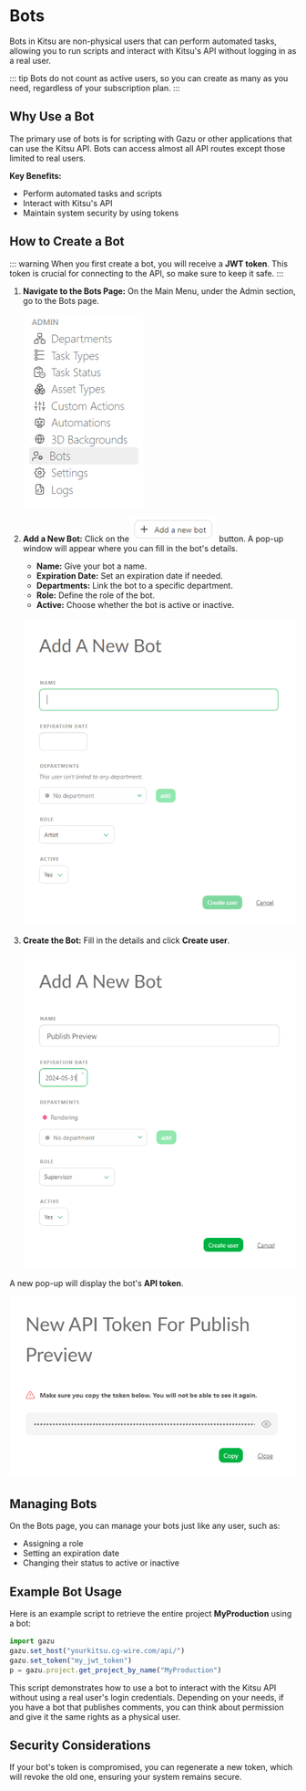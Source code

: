 # Bots

Bots in Kitsu are non-physical users that can perform automated tasks, allowing you to run scripts and interact with Kitsu's API without logging in as a real user. 

::: tip
Bots do not count as active users, so you can create as many as you need, regardless of your subscription plan.
:::

## Why Use a Bot

The primary use of bots is for scripting with Gazu or other applications that can use the Kitsu API. Bots can access almost all API routes except those limited to real users.

**Key Benefits:**
- Perform automated tasks and scripts
- Interact with Kitsu's API
- Maintain system security by using tokens

## How to Create a Bot

::: warning
When you first create a bot, you will receive a **JWT token**. This token is crucial for connecting to the API, so make sure to keep it safe.
:::

1. **Navigate to the Bots Page:** On the Main Menu, under the Admin section, go to the Bots page.

    ![Main menu Bots](../img/getting-started/main_menu_bots.png)

2. **Add a New Bot:** Click on the ![New Bots](../img/getting-started/add_new_bot.png) button. A pop-up window will appear where you can fill in the bot's details.

    - **Name:** Give your bot a name.
    - **Expiration Date:** Set an expiration date if needed.
    - **Departments:** Link the bot to a specific department.
    - **Role:** Define the role of the bot.
    - **Active:** Choose whether the bot is active or inactive.

    ![Main creation Bots](../img/getting-started/add_new_bot_pop.png)

3. **Create the Bot:** Fill in the details and click **Create user**.

    ![Example creation Bots](../img/getting-started/bot_example.png)

 A new pop-up will display the bot's **API token**.

 ![Example Bots Token](../img/getting-started/bot_token.png)

## Managing Bots

On the Bots page, you can manage your bots just like any user, such as:
- Assigning a role
- Setting an expiration date
- Changing their status to active or inactive

## Example Bot Usage

Here is an example script to retrieve the entire project **MyProduction** using a bot:

```js
import gazu
gazu.set_host("yourkitsu.cg-wire.com/api/")
gazu.set_token("my_jwt_token")
p = gazu.project.get_project_by_name("MyProduction")
```

This script demonstrates how to use a bot to interact with the Kitsu API without using a real user's login credentials. Depending on your needs, if you have a bot that publishes comments, you can think about permission and give it the same rights as a physical user.

## Security Considerations

If your bot's token is compromised, you can regenerate a new token, which will revoke the old one, ensuring your system remains secure.